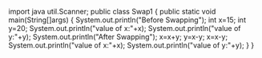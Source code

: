 import java util.Scanner;
public class Swap1
{ 
  public static void main(String[]args)
  {
   System.out.println("Before Swapping");
   int x=15;
   int y=20;
   System.out.println("value of x:"+x);
   System.out.println("value of y:"+y);
   System.out.println("After Swapping");
   x=x+y;
   y=x-y;
   x=x-y;
   System.out.println("value of x:"+x);
   System.out.println("value of y:"+y);
  }
}
